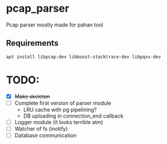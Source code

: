 # pcap_parser
Pcap parser mostly made for pahan tool

## Requirements
`apt install libpcap-dev libboost-stacktrace-dev libpqxx-dev`

# TODO:
- [X] ~~Make skeleton~~
- [ ] Complete first version of parser module
  - LRU cache with pg pipelining?
  - DB uploading in connection_end callback
- [ ] Logger module (it looks terrible atm)
- [ ] Watcher of fs (inotify)
- [ ] Database communication
